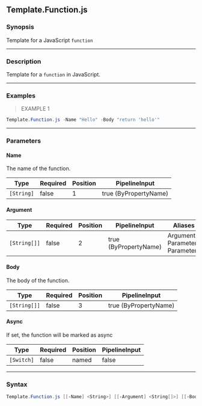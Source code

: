 Template.Function.js
--------------------

### Synopsis
Template for a JavaScript `function`

---

### Description

Template for a `function` in JavaScript.

---

### Examples
> EXAMPLE 1

```PowerShell
Template.Function.js -Name "Hello" -Body "return 'hello'"
```

---

### Parameters
#### **Name**
The name of the function.

|Type      |Required|Position|PipelineInput        |
|----------|--------|--------|---------------------|
|`[String]`|false   |1       |true (ByPropertyName)|

#### **Argument**

|Type        |Required|Position|PipelineInput        |Aliases                               |
|------------|--------|--------|---------------------|--------------------------------------|
|`[String[]]`|false   |2       |true (ByPropertyName)|Arguments<br/>Parameter<br/>Parameters|

#### **Body**
The body of the function.

|Type        |Required|Position|PipelineInput        |
|------------|--------|--------|---------------------|
|`[String[]]`|false   |3       |true (ByPropertyName)|

#### **Async**
If set, the function will be marked as async

|Type      |Required|Position|PipelineInput|
|----------|--------|--------|-------------|
|`[Switch]`|false   |named   |false        |

---

### Syntax
```PowerShell
Template.Function.js [[-Name] <String>] [[-Argument] <String[]>] [[-Body] <String[]>] [-Async] [<CommonParameters>]
```
